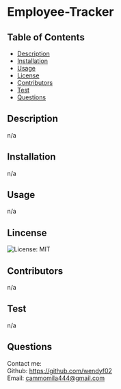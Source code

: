  # Employee-Tracker
 
  ## Table of Contents
  * [Description](#description)
  * [Installation](#installation)
  * [Usage](#usage)
  * [License](#license)
  * [Contributors](#contributors)
  * [Test](#test)
  * [Questions](#questions)
  
  ## Description
  n/a

  ## Installation
  n/a

  ## Usage
  n/a

  ## Lincense
  ![License: MIT](https://img.shields.io/badge/License-MIT-yellow.svg)

  ## Contributors
  n/a

  ## Test
 n/a
  
  ## Questions

  Contact me:   
  Github: https://github.com/wendyf02   
  Email: cammomila444@gmail.com
